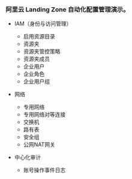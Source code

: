 ### 阿里云 Landing Zone 自动化配置管理演示。
- IAM（身份与访问管理）
  - 启用资源目录
  - 资源夹
  - 资源夹管控策略
  - 资源夹成员
  - 企业用户
  - 企业角色
  - 企业用户组

- 网络
  - 专用网络
  - 专用网络对等连接
  - 交换机
  - 路有表
  - 安全组
  - 公网NAT网关

- 中心化审计
  - 账号操作事件日志